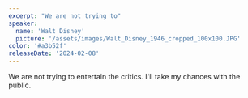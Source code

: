```yaml
---
excerpt: "We are not trying to"
speaker:
  name: 'Walt Disney'
  picture: '/assets/images/Walt_Disney_1946_cropped_100x100.JPG'
color: '#a3b52f'
releaseDate: '2024-02-08'
---
```

We are not trying to entertain the critics. I'll take my chances with the public.